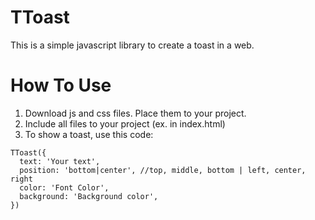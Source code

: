 # TToast
This is a simple javascript library to create a toast in a web.

# How To Use
1. Download js and css files. Place them to your project.
2. Include all files to your project (ex. in index.html)
3. To show a toast, use this code:

```
TToast({
  text: 'Your text',
  position: 'bottom|center', //top, middle, bottom | left, center, right
  color: 'Font Color',
  background: 'Background color',
})
```

